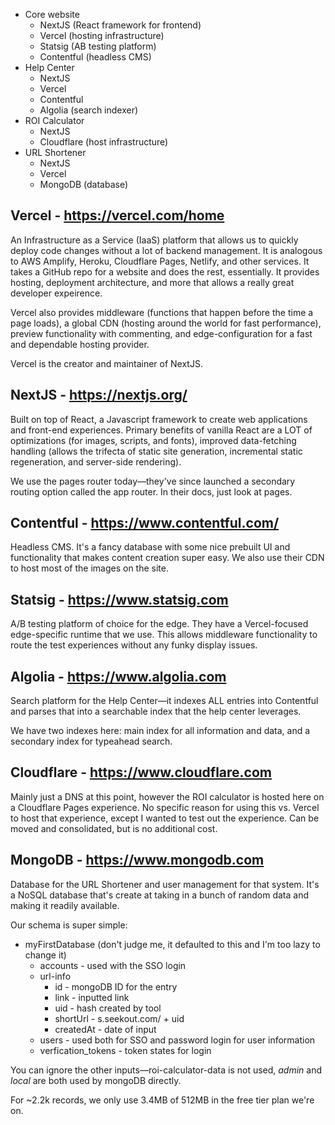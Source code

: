 - Core website
	- NextJS (React framework for frontend)
	- Vercel (hosting infrastructure)
	- Statsig (AB testing platform)
	- Contentful (headless CMS)
- Help Center
	- NextJS
	- Vercel
	- Contentful
	- Algolia (search indexer)
- ROI Calculator
	- NextJS
	- Cloudflare (host infrastructure)
- URL Shortener
	- NextJS
	- Vercel
	- MongoDB (database)


## Vercel - https://vercel.com/home
An Infrastructure as a Service (IaaS) platform that allows us to quickly deploy code changes without a lot of backend management. It is analogous to AWS Amplify, Heroku, Cloudflare Pages, Netlify, and other services. It takes a GitHub repo for a website and does the rest, essentially. It provides hosting, deployment architecture, and more that allows a really great developer expeirence.

Vercel also provides middleware (functions that happen before the time a page loads), a global CDN (hosting around the world for fast performance), preview functionality with commenting, and edge-configuration for a fast and dependable hosting provider.

Vercel is the creator and maintainer of NextJS.
## NextJS - https://nextjs.org/
Built on top of React, a Javascript framework to create web applications and front-end experiences. Primary benefits of vanilla React are a LOT of optimizations (for images, scripts, and fonts), improved data-fetching handling (allows the trifecta of static site generation, incremental static regeneration, and server-side rendering).

We use the pages router today—they've since launched a secondary routing option called the app router. In their docs, just look at pages. 
## Contentful - https://www.contentful.com/
Headless CMS. It's a fancy database with some nice prebuilt UI and functionality that makes content creation super easy. We also use their CDN to host most of the images on the site.

## Statsig - https://www.statsig.com
A/B testing platform of choice for the edge. They have a Vercel-focused edge-specific runtime that we use. This allows middleware functionality to route the test experiences without any funky display issues.

## Algolia - https://www.algolia.com
Search platform for the Help Center—it indexes ALL entries into Contentful and parses that into a searchable index that the help center leverages. 

We have two indexes here: main index for all information and data, and a secondary index for typeahead search.

## Cloudflare - https://www.cloudflare.com
Mainly just a DNS at this point, however the ROI calculator is hosted here on a Cloudflare Pages experience. No specific reason for using this vs. Vercel to host that experience, except I wanted to test out the experience. Can be moved and consolidated, but is no additional cost.

## MongoDB - https://www.mongodb.com
Database for the URL Shortener and user management for that system. It's a NoSQL database that's create at taking in a bunch of random data and making it readily available.

Our schema is super simple:
- myFirstDatabase (don't judge me, it defaulted to this and I'm too lazy to change it)
	- accounts - used with the SSO login
	- url-info
		- id - mongoDB ID for the entry
		- link - inputted link
		- uid - hash created by tool
		- shortUrl - s.seekout.com/ + uid
		- createdAt - date of input
	- users - used both for SSO and password login for user information
	- verfication_tokens - token states for login

You can ignore the other inputs—roi-calculator-data is not used, *admin* and *local* are both used by mongoDB directly.

For ~2.2k records, we only use 3.4MB of 512MB in the free tier plan we're on.